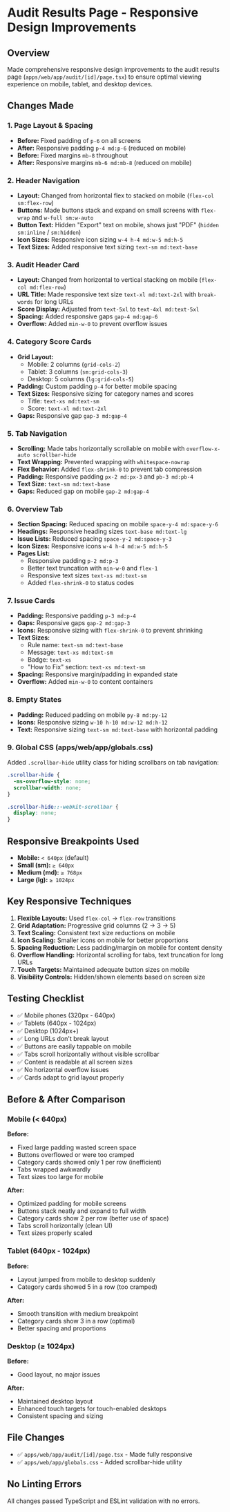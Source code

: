 # Audit Results Page - Responsive Design Improvements

## Overview
Made comprehensive responsive design improvements to the audit results page (`apps/web/app/audit/[id]/page.tsx`) to ensure optimal viewing experience on mobile, tablet, and desktop devices.

## Changes Made

### 1. **Page Layout & Spacing**
- **Before:** Fixed padding of `p-6` on all screens
- **After:** Responsive padding `p-4 md:p-6` (reduced on mobile)
- **Before:** Fixed margins `mb-8` throughout
- **After:** Responsive margins `mb-6 md:mb-8` (reduced on mobile)

### 2. **Header Navigation**
- **Layout:** Changed from horizontal flex to stacked on mobile (`flex-col sm:flex-row`)
- **Buttons:** Made buttons stack and expand on small screens with `flex-wrap` and `w-full sm:w-auto`
- **Button Text:** Hidden "Export" text on mobile, shows just "PDF" (`hidden sm:inline` / `sm:hidden`)
- **Icon Sizes:** Responsive icon sizing `w-4 h-4 md:w-5 md:h-5`
- **Text Sizes:** Added responsive text sizing `text-sm md:text-base`

### 3. **Audit Header Card**
- **Layout:** Changed from horizontal to vertical stacking on mobile (`flex-col md:flex-row`)
- **URL Title:** Made responsive text size `text-xl md:text-2xl` with `break-words` for long URLs
- **Score Display:** Adjusted from `text-5xl` to `text-4xl md:text-5xl`
- **Spacing:** Added responsive gaps `gap-4 md:gap-6`
- **Overflow:** Added `min-w-0` to prevent overflow issues

### 4. **Category Score Cards**
- **Grid Layout:** 
  - Mobile: 2 columns (`grid-cols-2`)
  - Tablet: 3 columns (`sm:grid-cols-3`)
  - Desktop: 5 columns (`lg:grid-cols-5`)
- **Padding:** Custom padding `p-4` for better mobile spacing
- **Text Sizes:** Responsive sizing for category names and scores
  - Title: `text-xs md:text-sm`
  - Score: `text-xl md:text-2xl`
- **Gaps:** Responsive gap `gap-3 md:gap-4`

### 5. **Tab Navigation**
- **Scrolling:** Made tabs horizontally scrollable on mobile with `overflow-x-auto scrollbar-hide`
- **Text Wrapping:** Prevented wrapping with `whitespace-nowrap`
- **Flex Behavior:** Added `flex-shrink-0` to prevent tab compression
- **Padding:** Responsive padding `px-2 md:px-3` and `pb-3 md:pb-4`
- **Text Size:** `text-sm md:text-base`
- **Gaps:** Reduced gap on mobile `gap-2 md:gap-4`

### 6. **Overview Tab**
- **Section Spacing:** Reduced spacing on mobile `space-y-4 md:space-y-6`
- **Headings:** Responsive heading sizes `text-base md:text-lg`
- **Issue Lists:** Reduced spacing `space-y-2 md:space-y-3`
- **Icon Sizes:** Responsive icons `w-4 h-4 md:w-5 md:h-5`
- **Pages List:**
  - Responsive padding `p-2 md:p-3`
  - Better text truncation with `min-w-0` and `flex-1`
  - Responsive text sizes `text-xs md:text-sm`
  - Added `flex-shrink-0` to status codes

### 7. **Issue Cards**
- **Padding:** Responsive padding `p-3 md:p-4`
- **Gaps:** Responsive gaps `gap-2 md:gap-3`
- **Icons:** Responsive sizing with `flex-shrink-0` to prevent shrinking
- **Text Sizes:**
  - Rule name: `text-sm md:text-base`
  - Message: `text-xs md:text-sm`
  - Badge: `text-xs`
  - "How to Fix" section: `text-xs md:text-sm`
- **Spacing:** Responsive margin/padding in expanded state
- **Overflow:** Added `min-w-0` to content containers

### 8. **Empty States**
- **Padding:** Reduced padding on mobile `py-8 md:py-12`
- **Icons:** Responsive sizing `w-10 h-10 md:w-12 md:h-12`
- **Text:** Responsive sizing `text-sm md:text-base` with horizontal padding

### 9. **Global CSS (apps/web/app/globals.css)**
Added `.scrollbar-hide` utility class for hiding scrollbars on tab navigation:
```css
.scrollbar-hide {
  -ms-overflow-style: none;
  scrollbar-width: none;
}

.scrollbar-hide::-webkit-scrollbar {
  display: none;
}
```

## Responsive Breakpoints Used

- **Mobile:** `< 640px` (default)
- **Small (sm):** `≥ 640px`
- **Medium (md):** `≥ 768px`
- **Large (lg):** `≥ 1024px`

## Key Responsive Techniques

1. **Flexible Layouts:** Used `flex-col` → `flex-row` transitions
2. **Grid Adaptation:** Progressive grid columns (2 → 3 → 5)
3. **Text Scaling:** Consistent text size reductions on mobile
4. **Icon Scaling:** Smaller icons on mobile for better proportions
5. **Spacing Reduction:** Less padding/margin on mobile for content density
6. **Overflow Handling:** Horizontal scrolling for tabs, text truncation for long URLs
7. **Touch Targets:** Maintained adequate button sizes on mobile
8. **Visibility Controls:** Hidden/shown elements based on screen size

## Testing Checklist

- ✅ Mobile phones (320px - 640px)
- ✅ Tablets (640px - 1024px)
- ✅ Desktop (1024px+)
- ✅ Long URLs don't break layout
- ✅ Buttons are easily tappable on mobile
- ✅ Tabs scroll horizontally without visible scrollbar
- ✅ Content is readable at all screen sizes
- ✅ No horizontal overflow issues
- ✅ Cards adapt to grid layout properly

## Before & After Comparison

### Mobile (< 640px)
**Before:** 
- Fixed large padding wasted screen space
- Buttons overflowed or were too cramped
- Category cards showed only 1 per row (inefficient)
- Tabs wrapped awkwardly
- Text sizes too large for mobile

**After:**
- Optimized padding for mobile screens
- Buttons stack neatly and expand to full width
- Category cards show 2 per row (better use of space)
- Tabs scroll horizontally (clean UI)
- Text sizes properly scaled

### Tablet (640px - 1024px)
**Before:**
- Layout jumped from mobile to desktop suddenly
- Category cards showed 5 in a row (too cramped)

**After:**
- Smooth transition with medium breakpoint
- Category cards show 3 in a row (optimal)
- Better spacing and proportions

### Desktop (≥ 1024px)
**Before:**
- Good layout, no major issues

**After:**
- Maintained desktop layout
- Enhanced touch targets for touch-enabled desktops
- Consistent spacing and sizing

## File Changes
- ✅ `apps/web/app/audit/[id]/page.tsx` - Made fully responsive
- ✅ `apps/web/app/globals.css` - Added scrollbar-hide utility

## No Linting Errors
All changes passed TypeScript and ESLint validation with no errors.

